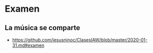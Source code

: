 # Examen
## La música se comparte
* https://github.com/jesusninoc/ClasesIAW/blob/master/2020-01-31.md#examen
